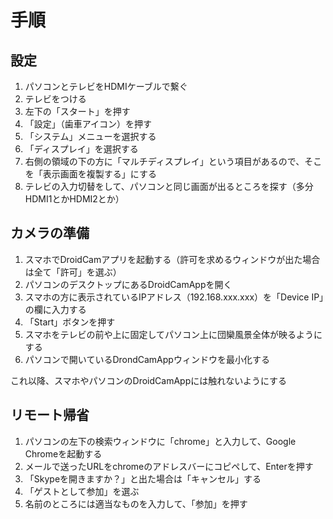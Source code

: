 # 手順
## 設定
1. パソコンとテレビをHDMIケーブルで繋ぐ
2. テレビをつける
2. 左下の「スタート」を押す
3. 「設定」（歯車アイコン）を押す
4. 「システム」メニューを選択する
5. 「ディスプレイ」を選択する
6. 右側の領域の下の方に「マルチディスプレイ」という項目があるので、そこを「表示画面を複製する」にする
7. テレビの入力切替をして、パソコンと同じ画面が出るところを探す（多分HDMI1とかHDMI2とか）

## カメラの準備
1. スマホでDroidCamアプリを起動する（許可を求めるウィンドウが出た場合は全て「許可」を選ぶ）
2. パソコンのデスクトップにあるDroidCamAppを開く
3. スマホの方に表示されているIPアドレス（192.168.xxx.xxx）を「Device IP」の欄に入力する
4. 「Start」ボタンを押す
5. スマホをテレビの前や上に固定してパソコン上に団欒風景全体が映るようにする
6. パソコンで開いているDrondCamAppウィンドウを最小化する  

これ以降、スマホやパソコンのDroidCamAppには触れないようにする

## リモート帰省
1. パソコンの左下の検索ウィンドウに「chrome」と入力して、Google Chromeを起動する
2. メールで送ったURLをchromeのアドレスバーにコピペして、Enterを押す
3. 「Skypeを開きますか？」と出た場合は「キャンセル」する
4. 「ゲストとして参加」を選ぶ
5. 名前のところには適当なものを入力して、「参加」を押す
